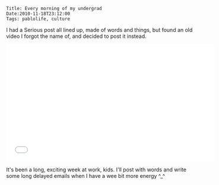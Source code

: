     Title: Every morning of my undergrad
    Date:2010-11-18T23:12:00
    Tags: pablolife, culture

I had a Serious post all lined up, made of words and things, but found an old video
I forgot the name of, and decided to post it instead.

<iframe width="560" height="315" src="//www.youtube.com/embed/x6rsp6phb5U" frameborder="0" allowfullscreen></iframe>

It's been a long, exciting week at work, kids. I'll post with words and write
some long delayed emails when I have a wee bit more energy ^\_^

